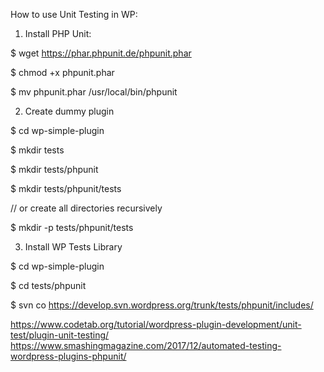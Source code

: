 How to use Unit Testing in WP:

1. Install PHP Unit:

$ wget https://phar.phpunit.de/phpunit.phar

$ chmod +x phpunit.phar

$ mv phpunit.phar /usr/local/bin/phpunit


2. Create dummy plugin

$ cd wp-simple-plugin

$ mkdir tests

$ mkdir tests/phpunit

$ mkdir tests/phpunit/tests

// or create all directories recursively

$ mkdir -p tests/phpunit/tests 

3. Install WP Tests Library

$ cd wp-simple-plugin

$ cd tests/phpunit

$ svn co https://develop.svn.wordpress.org/trunk/tests/phpunit/includes/






https://www.codetab.org/tutorial/wordpress-plugin-development/unit-test/plugin-unit-testing/
https://www.smashingmagazine.com/2017/12/automated-testing-wordpress-plugins-phpunit/









